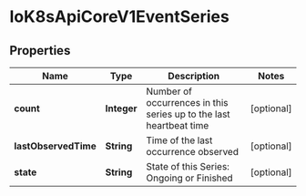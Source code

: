 
# IoK8sApiCoreV1EventSeries

## Properties
Name | Type | Description | Notes
------------ | ------------- | ------------- | -------------
**count** | **Integer** | Number of occurrences in this series up to the last heartbeat time |  [optional]
**lastObservedTime** | **String** | Time of the last occurrence observed |  [optional]
**state** | **String** | State of this Series: Ongoing or Finished |  [optional]



